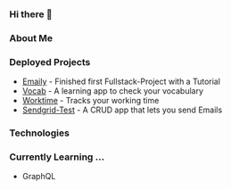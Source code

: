 ### Hi there 👋

<!--
**halitfirat/halitfirat** is a ✨ _special_ ✨ repository because its `README.md` (this file) appears on your GitHub profile.

Here are some ideas to get you started:

- 🔭 I’m currently working on ...
- 🌱 I’m currently learning ...
- 👯 I’m looking to collaborate on ...
- 🤔 I’m looking for help with ...
- 💬 Ask me about ...
- 📫 How to reach me: ...
- 😄 Pronouns: ...
- ⚡ Fun fact: ...
-->

<h3>About Me</h3>

<h3>Deployed Projects</h3>

<ul>
  <li><a href="https://github.com/halitfirat/emaily" target="_blank">Emaily</a> - Finished first Fullstack-Project with a Tutorial</li>
  <li><a href="https://github.com/halitfirat/vocab" target="_blank">Vocab</a> - A learning app to check your vocabulary</li>
  <li><a href="https://github.com/halitfirat/worktime" target="_blank">Worktime</a> - Tracks your working time</li>
  <li><a href="https://github.com/halitfirat/sendgrid-test" target="_blank">Sendgrid-Test</a> - A CRUD app that lets you send Emails</li>
</ul>

<h3>Technologies</h3>



<h3>Currently Learning ...</h3>

<ul>
  <li>GraphQL</li>
</ul>


